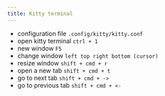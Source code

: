 ```yaml
---
title: Kitty terminal
---
```


- configuration file `.config/kitty/kitty.conf`
- open kitty terminal `ctrl + 1`
- new window `F5`
- change window `left top right bottom (cursor)`
- resize window `shift + cmd + r`
- open a new tab `shift + cmd + t`
- go to next tab `shift + cmd + ->`
- go to previous tab `shift + cmd + <-`

